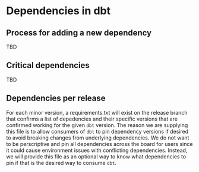 # Dependencies in dbt

## Process for adding a new dependency 
TBD

## Critical dependencies
TBD

## Dependencies per release
For each minor version, a requirements.txt will exist on the release branch that confirms a list of depedencies and their specific versions that are confirmed working for the given `dbt` version. The reason we are supplying this file is to allow consumers of `dbt` to pin dependency versions if desired to avoid breaking changes from underlying dependencies. We do not want to be perscriptive and pin all dependencies across the board for users since it could cause environment issues with conflicting dependencies. Instead, we will provide this file as an optional way to know what dependencies to pin if that is the desired way to consume `dbt`.
